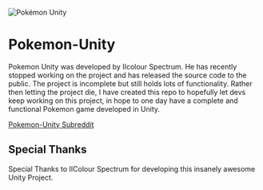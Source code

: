 ![Pokémon Unity](http://i.imgur.com/7E9TZGH.png)

# Pokemon-Unity

Pokemon Unity was developed by IIcolour Spectrum. He has recently stopped working on the project and has released the source code to the public. The project is incomplete but still holds lots of functionality. Rather then letting the project die, I have created this repo to hopefully let devs keep working on this project, in hope to one day have a complete and functional Pokemon game developed in Unity.


[Pokemon-Unity Subreddit](https://www.reddit.com/r/PokemonUnity/)


## Special Thanks
Special Thanks to IIColour Spectrum for developing this insanely awesome Unity Project.



